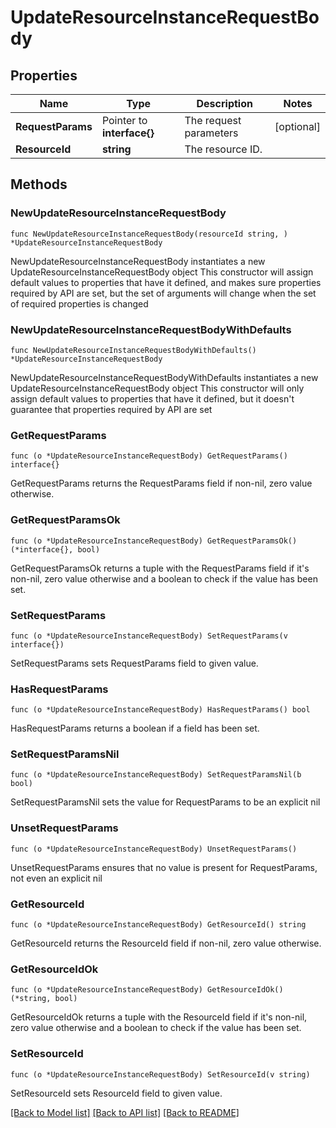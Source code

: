 # UpdateResourceInstanceRequestBody

## Properties

Name | Type | Description | Notes
------------ | ------------- | ------------- | -------------
**RequestParams** | Pointer to **interface{}** | The request parameters | [optional] 
**ResourceId** | **string** | The resource ID. | 

## Methods

### NewUpdateResourceInstanceRequestBody

`func NewUpdateResourceInstanceRequestBody(resourceId string, ) *UpdateResourceInstanceRequestBody`

NewUpdateResourceInstanceRequestBody instantiates a new UpdateResourceInstanceRequestBody object
This constructor will assign default values to properties that have it defined,
and makes sure properties required by API are set, but the set of arguments
will change when the set of required properties is changed

### NewUpdateResourceInstanceRequestBodyWithDefaults

`func NewUpdateResourceInstanceRequestBodyWithDefaults() *UpdateResourceInstanceRequestBody`

NewUpdateResourceInstanceRequestBodyWithDefaults instantiates a new UpdateResourceInstanceRequestBody object
This constructor will only assign default values to properties that have it defined,
but it doesn't guarantee that properties required by API are set

### GetRequestParams

`func (o *UpdateResourceInstanceRequestBody) GetRequestParams() interface{}`

GetRequestParams returns the RequestParams field if non-nil, zero value otherwise.

### GetRequestParamsOk

`func (o *UpdateResourceInstanceRequestBody) GetRequestParamsOk() (*interface{}, bool)`

GetRequestParamsOk returns a tuple with the RequestParams field if it's non-nil, zero value otherwise
and a boolean to check if the value has been set.

### SetRequestParams

`func (o *UpdateResourceInstanceRequestBody) SetRequestParams(v interface{})`

SetRequestParams sets RequestParams field to given value.

### HasRequestParams

`func (o *UpdateResourceInstanceRequestBody) HasRequestParams() bool`

HasRequestParams returns a boolean if a field has been set.

### SetRequestParamsNil

`func (o *UpdateResourceInstanceRequestBody) SetRequestParamsNil(b bool)`

 SetRequestParamsNil sets the value for RequestParams to be an explicit nil

### UnsetRequestParams
`func (o *UpdateResourceInstanceRequestBody) UnsetRequestParams()`

UnsetRequestParams ensures that no value is present for RequestParams, not even an explicit nil
### GetResourceId

`func (o *UpdateResourceInstanceRequestBody) GetResourceId() string`

GetResourceId returns the ResourceId field if non-nil, zero value otherwise.

### GetResourceIdOk

`func (o *UpdateResourceInstanceRequestBody) GetResourceIdOk() (*string, bool)`

GetResourceIdOk returns a tuple with the ResourceId field if it's non-nil, zero value otherwise
and a boolean to check if the value has been set.

### SetResourceId

`func (o *UpdateResourceInstanceRequestBody) SetResourceId(v string)`

SetResourceId sets ResourceId field to given value.



[[Back to Model list]](../README.md#documentation-for-models) [[Back to API list]](../README.md#documentation-for-api-endpoints) [[Back to README]](../README.md)


